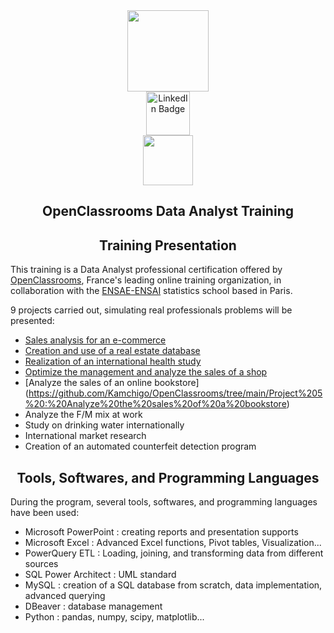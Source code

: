 <div id="header" align="center">
  <img src="https://miro.medium.com/max/1400/1*a-HMfeg5w-W02Nrw21iPtg.gif" width="130"/>
</div>

<div id="badges" align="center">
  <a href="https://www.linkedin.com/in/kamel-badar-4649b3195/">
    <img src="https://img.shields.io/badge/LinkedIn-blue?style=for-the-badge&logo=linkedin&logoColor=white" alt="LinkedIn Badge" width="70"/>
  </a>
</div>

<div id="badges" align="center">
  <img src="https://komarev.com/ghpvc/?username=kamchigo&style=flat-square&color=blue" alt="" width="80"/>
</div>

<h2 align="center">
  OpenClassrooms Data Analyst Training
  </h2>

<h2 align="center">
 Training Presentation
  </h2>

This training is a Data Analyst professional certification offered by [OpenClassrooms](https://openclassrooms.com/fr/), France's leading online training organization, in collaboration with the [ENSAE-ENSAI](https://www.lecepe.fr/) statistics school based in Paris. 

9 projects carried out, simulating real professionals problems will be presented:
- [Sales analysis for an e-commerce](https://github.com/Kamchigo/OpenClassrooms/tree/main/Project%201%20:%20Sales%20analysis%20for%20an%20e-commerce)
- [Creation and use of a real estate database](https://github.com/Kamchigo/OpenClassrooms/tree/main/Project%202%20:%20Creation%20and%20use%20of%20a%20real%20estate%20database)
- [Realization of an international health study](https://github.com/Kamchigo/OpenClassrooms/tree/main/Project%203:%20Realization%20of%20an%20international%20health%20study)
- [Optimize the management and analyze the sales of a shop](https://github.com/Kamchigo/OpenClassrooms/tree/main/Project%204%20:%20Optimize%20the%20management%20and%20analyze%20the%20sales%20of%20a%20shop)
- [Analyze the sales of an online bookstore] (https://github.com/Kamchigo/OpenClassrooms/tree/main/Project%205%20:%20Analyze%20the%20sales%20of%20a%20bookstore)
- Analyze the F/M mix at work
- Study on drinking water internationally
- International market research
- Creation of an automated counterfeit detection program

<h2 align="center">
 Tools, Softwares, and Programming Languages
  </h2>
  
  During the program, several tools, softwares, and programming languages have been used: 
  - Microsoft PowerPoint : creating reports and presentation supports
  - Microsoft Excel : Advanced Excel functions, Pivot tables, Visualization...
  - PowerQuery ETL : Loading, joining, and transforming data from different sources
  - SQL Power Architect : UML standard
  - MySQL : creation of a SQL database from scratch, data implementation, advanced querying 
  - DBeaver : database management
  - Python : pandas, numpy, scipy, matplotlib...
  
  
  

